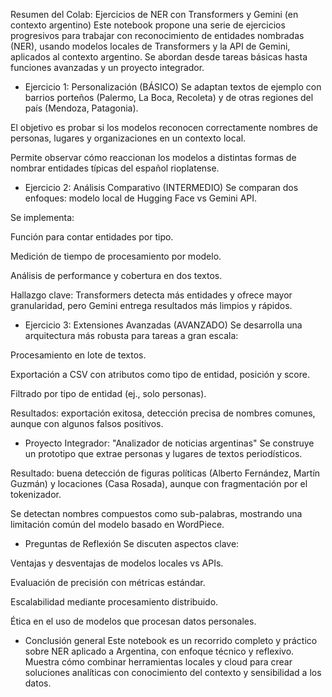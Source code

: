 Resumen del Colab: Ejercicios de NER con Transformers y Gemini (en contexto argentino)
Este notebook propone una serie de ejercicios progresivos para trabajar con reconocimiento de entidades nombradas (NER), usando modelos locales de Transformers y la API de Gemini, aplicados al contexto argentino. Se abordan desde tareas básicas hasta funciones avanzadas y un proyecto integrador.

- Ejercicio 1: Personalización (BÁSICO)
Se adaptan textos de ejemplo con barrios porteños (Palermo, La Boca, Recoleta) y de otras regiones del país (Mendoza, Patagonia).

El objetivo es probar si los modelos reconocen correctamente nombres de personas, lugares y organizaciones en un contexto local.

Permite observar cómo reaccionan los modelos a distintas formas de nombrar entidades típicas del español rioplatense.

- Ejercicio 2: Análisis Comparativo (INTERMEDIO)
Se comparan dos enfoques: modelo local de Hugging Face vs Gemini API.

Se implementa:

Función para contar entidades por tipo.

Medición de tiempo de procesamiento por modelo.

Análisis de performance y cobertura en dos textos.

Hallazgo clave: Transformers detecta más entidades y ofrece mayor granularidad, pero Gemini entrega resultados más limpios y rápidos.

- Ejercicio 3: Extensiones Avanzadas (AVANZADO)
Se desarrolla una arquitectura más robusta para tareas a gran escala:

Procesamiento en lote de textos.

Exportación a CSV con atributos como tipo de entidad, posición y score.

Filtrado por tipo de entidad (ej., solo personas).

Resultados: exportación exitosa, detección precisa de nombres comunes, aunque con algunos falsos positivos.

- Proyecto Integrador: "Analizador de noticias argentinas"
Se construye un prototipo que extrae personas y lugares de textos periodísticos.

Resultado: buena detección de figuras políticas (Alberto Fernández, Martín Guzmán) y locaciones (Casa Rosada), aunque con fragmentación por el tokenizador.

Se detectan nombres compuestos como sub-palabras, mostrando una limitación común del modelo basado en WordPiece.

- Preguntas de Reflexión
Se discuten aspectos clave:

Ventajas y desventajas de modelos locales vs APIs.

Evaluación de precisión con métricas estándar.

Escalabilidad mediante procesamiento distribuido.

Ética en el uso de modelos que procesan datos personales.

- Conclusión general
Este notebook es un recorrido completo y práctico sobre NER aplicado a Argentina, con enfoque técnico y reflexivo. Muestra cómo combinar herramientas locales y cloud para crear soluciones analíticas con conocimiento del contexto y sensibilidad a los datos.








